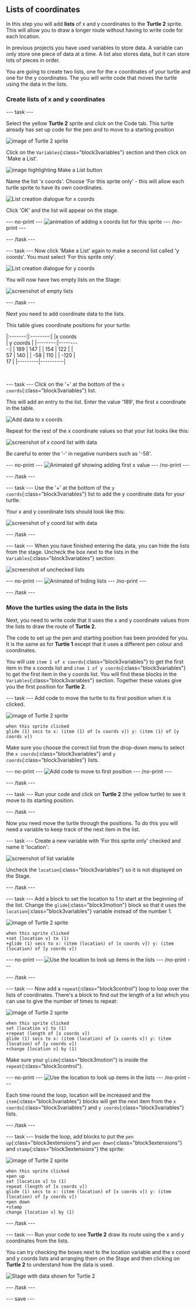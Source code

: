 ## Lists of coordinates

In this step you will add **lists** of x and y coordinates to the **Turtle 2** sprite. This will allow you to draw a longer route without having to write code for each location. 

In previous projects you have used variables to store data. A variable can only store one piece of data at a time. A list also stores data, but it can store lots of pieces in order. 

You are going to create two lists, one for the x coordinates of your turtle and one for the y coordinates. The you will write code that moves the turtle using the data in the lists. 

### Create lists of x and y coordinates

--- task ---

Select the yellow **Turtle 2** sprite and click on the Code tab. This turtle already has set up code for the pen and to move to a starting position 

![image of Turtle 2 sprite](images/turtle-2-sprite.png)

 Click on the `Variables`{:class="block3variables"} section and then click on 'Make a List'.

![image highlighting Make a List button](images/turtle-2-make-a-list.png)

Name the list 'x coords'. Choose 'For this sprite only' - this will allow each turtle sprite to have its own coordinates.

![List creation dialogue for x coords](images/turtle-2-x-list.png)

Click 'OK' and the list will appear on the stage.

--- no-print ---
![animation of adding x coords list for this sprite](images/add-x-coords-list.gif)
--- /no-print ---

--- /task ---

--- task ---
Now click 'Make a List' again to make a second list called 'y coords'. You must select 'For this sprite only'. 

![List creation dialogue for y coords](images/turtle-2-y-list.png)

You will now have two empty lists on the Stage:

![screenshot of empty lists](images/empty-lists.png)

--- /task ---

Next you need to add coordinate data to the lists. 

This table gives coordinate positions for your turtle:

<div style="width:200px;">

|:-------:|:--------:|
|x coords | y coords |
|--------:|---------:|
| 189     | 147      |
| 154     | 122      |
| 57      | 140      |
| -58     | 110      |
| -120    | 17       |
|---------|----------|

<br/>
</div>

--- task ---
Click on the '+' at the bottom of the `x coords`{:class="block3variables"} list. 

This will add an entry to the list. Enter the value '189', the first x coordinate in the table. 

![Add data to x coords](images/turtle-2-add-data.png)

Repeat for the rest of the x coordinate values so that your list looks like this:

![screenshot of x coord list with data](images/turtle-2-x-data.png)

Be careful to enter the '-' in negative numbers such as '-58'.

--- no-print ---
![Animated gif showing adding first x value](images/turtle-2-add-x-data.gif)
--- /no-print ---

--- /task ---

--- task ---
Use the '+' at the bottom of the `y coords`{:class="block3variables"} list to add the y coordinate data for your turtle. 

Your x and y coordinate lists should look like this:

![screenshot of y coord list with data](images/turtle-2-y-data.png)

--- /task ---

--- task ---
When you have finished entering the data, you can hide the lists from the stage. Uncheck the box next to the lists in the `Variables`{:class="block3variables"} section:

![screenshot of unchecked lists](images/turtle-2-uncheck-lists.png)

--- no-print ---
![Animated of hiding lists](images/turtle-2-hide-lists.gif)
--- /no-print ---

--- /task ---

### Move the turtles using the data in the lists

Next, you need to write code that it uses the x and y coordinate values from the lists to draw the route of **Turtle 2**. 

The code to set up the pen and starting position has been provided for you. It is the same as for **Turtle 1** except that it uses a different pen colour and coordinates. 

You will use `item 1 of x coords`{:class="block3variables"} to get the first item in the x coords list and `item 1 of y coords`{:class="block3variables"} to get the first item in the y coords list. You will find these blocks in the `Variables`{:class="block3variables"} section. Together these values give you the first position for **Turtle 2**.

--- task ---
Add code to move the turtle to its first position when it is clicked. 

![image of Turtle 2 sprite](images/turtle-2-sprite.png)

```blocks3
when this sprite clicked
glide (1) secs to x: (item (1) of [x coords v]) y: (item (1) of [y coords v])
```

Make sure you choose the correct list from the drop-down menu to select the `x coords`{:class="block3variables"} and `y coords`{:class="block3variables"} lists. 

--- no-print ---
![Add code to move to first position](images/turtle-2-first-position.gif)
--- /no-print ---

--- /task ---

--- task ---
Run your code and click on **Turtle 2** (the yellow turtle) to see it move to its starting position.

--- /task ---

Now you need move the turtle through the positions. To do this you will need a variable to keep track of the next item in the list. 

--- task ---
Create a new variable with 'For this sprite only' checked and name it 'location':

![screenshot of list variable](images/turtle-2-location-variable.png)

Uncheck the `location`{:class="block3variables"} so it is not displayed on the Stage.

--- /task ---

--- task --- 
Add a block to set the location to 1 to start at the beginning of the list. Change the `glide`{:class="block3motion"} block so that it uses the `location`{:class="block3variables"} variable instead of the number 1. 

![image of Turtle 2 sprite](images/turtle-2-sprite.png)

```blocks3
when this sprite clicked
+set [location v] to (1)
+glide (1) secs to x: (item (location) of [x coords v]) y: (item (location) of [y coords v])
```
--- no-print ---
![Use the location to look up items in the lists](images/turtle-2-use-location.gif)
--- /no-print ---

--- /task ---

--- task --- 
Now add a `repeat`{:class="block3control"} loop to loop over the lists of coordinates. There's a block to find out the length of a list which you can use to give the number of times to repeat: 

![image of Turtle 2 sprite](images/turtle-2-sprite.png)

```blocks3
when this sprite clicked
set [location v] to (1) 
+repeat (length of [x coords v])
glide (1) secs to x: (item (location) of [x coords v]) y: (item (location) of [y coords v])
+change [location v] by (1)
```

Make sure your `glide`{:class="block3motion"} is inside the `repeat`{:class="block3control"}.

--- no-print ---
![Use the location to look up items in the lists](images/turtle-2-add-loop.gif)
--- /no-print ---

Each time round the loop, location will be increased and the `item`{:class="block3variables"} blocks will get the next item from the `x coords`{:class="block3variables"} and `y coords`{:class="block3variables"} lists. 

--- /task ---

--- task ---
Inside the loop, add blocks to put the `pen up`{:class="block3extensions"} and `pen down`{:class="block3extensions"} and `stamp`{:class="block3extensions"} the sprite:

![image of Turtle 2 sprite](images/turtle-2-sprite.png)

```blocks3
when this sprite clicked
+pen up
set [location v] to (1) 
repeat (length of [x coords v])
glide (1) secs to x: (item (location) of [x coords v]) y: (item (location) of [y coords v])
+pen down
+stamp
change [location v] by (1)
```

--- /task ---

--- task ---
Run your code to see **Turtle 2** draw its route using the x and y coordinates from the lists. 

You can try checking the boxes next to the location variable and the x coord and y coords lists and arranging them on the Stage and then clicking on **Turtle 2** to understand how the data is used.

![Stage with data shown for Turtle 2](images/turtle-2-data-on-stage.png)

--- /task ---

--- save ---
